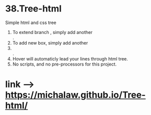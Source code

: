 # 38.Tree-html
Simple html and css tree

1. To extend branch , simply add another <ul></ul>.
2. To add new box, simply add another <li></li>.
3. Hover will automaticly lead your lines through html tree.
4. No scripts, and no pre-processors for this project. 

# link --> https://michalaw.github.io/Tree-html/

